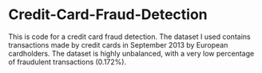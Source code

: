 # Credit-Card-Fraud-Detection
This is code for a credit card fraud detection. The dataset I used contains transactions made by credit cards in September 2013 by European cardholders. The dataset is highly unbalanced, with a very low percentage of fraudulent transactions (0.172%).
